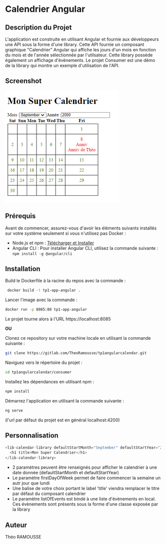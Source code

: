 # Calendrier Angular

## Description du Projet

L'application est construite en utilisant Angular et fournie aux développeurs une API sous la forme d'une library. Cette API fournie un composant graphique "Calendrier" Angular qui affiche les jours d'un mois en fonction du mois et de l'année sélectionnée par l'utilsateur. Cette library possède également un affichage d'évènements.
Le projet Consumer est une démo de la library qui montre un exemple d'utilisation de l'API.

## Screenshot

![Projet Consumer](./images/calendar.png)

## Prérequis

Avant de commencer, assurez-vous d'avoir les éléments suivants installés sur votre système seulement si vous n'utilisez pas Docker :

- Node.js et npm : [Télécharger et Installer](https://nodejs.org/)
- Angular CLI : Pour installer Angular CLI, utilisez la commande suivante : `npm install -g @angular/cli`

## Installation

Build le Dockerfile à la racine du repos avec la commande :

```bash
 docker build -t tp1-app-angular .
```

Lancer l'image avec la commande :

```bash
docker run -p 8085:80 tp1-app-angular
```
Le projet tourne alors à l'URL https://localhost:8085


**OU**

Clonez ce repository sur votre machine locale en utilisant la commande suivante :

```bash
git clone https://gitlab.com/TheoRamousse/tp1angularcalendar.git
```

Naviguez vers le répertoire du projet :

```bash
cd tp1angularcalendar/consumer
```

Installez les dépendances en utilisant npm :

```bash
npm install
```

Démarrez l'application en utilisant la commande suivante :

```bash
ng serve
```

(l'url par défaut du projet est en général localhost:4200)

## Personnalisation

```javascript
<lib-calendar-library defaultStartMonth="September" defaultStartYear="2000" firstDayOfWeek="Sat" [listOfEvents]="listOfEvents">
  <h1 title>Mon Super Calendrier</h1>
</lib-calendar-library>

```

- 2 paramètres peuvent être renseignés pour afficher le calendrier à une date donnée (defaultStartMonth et defaultStartYear)
- Le paramètre firstDayOfWeek permet de faire commencer la semaine un autr jour que lundi
- Une balise de votre choix portant le label 'title' viendra remplacer le titre par défaut du composant calendrier
- Le paramètre listOfEvents est bindé à une liste d'évènements en local. Ces évènements sont présents sous la forme d'une classe exposée par la library

## Auteur

Théo RAMOUSSE
